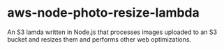 # aws-node-photo-resize-lambda
An S3 lamda written in Node.js that processes images uploaded to an S3 bucket and resizes them and performs other web optimizations.
